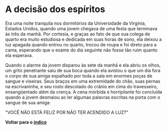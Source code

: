 # A decisão dos espíritos

Era uma noite tranquila nos dormitórios da Universidade da Virgínia, Estados Unidos, quando uma jovem chegava de uma festa que terminava às três da manhã. Por cortesia, e graças ao fato de que sua colega de quarto era muito estudiosa e dedicada em suas horas de sono, ela deixou a luz apagada quando entrou no quarto, trocou de roupa e foi direto para a cama, esperando que o exame do dia seguinte não fosse tão ruim quanto ela esperava.

Quando o alarme da jovem disparou às sete da manhã e ela abriu os olhos, um grito penetrante saiu de sua boca quando ela avistou o que um dia fora o corpo de sua amiga espalhado por toda a sala em enormes poças de sangue e viseiras. Seus braços em uma extremidade do chão, suas pernas na escrivaninha, e seu rosto descolado do crânio em cima do travesseiro, ensangüentado além da crença. A cena mórbida e horripilante foi concluída quando a jovem desmaiou ao ler algumas palavras escritas na porta com o sangue de sua amiga:

"VOCÊ NÃO ESTÁ FELIZ POR NÃO TER ACENDIDO A LUZ?"

**Voltar para o [índice](https://github.com/Heluligo/primeiro-repositorio-desafio-dio/blob/main/README.md)**
